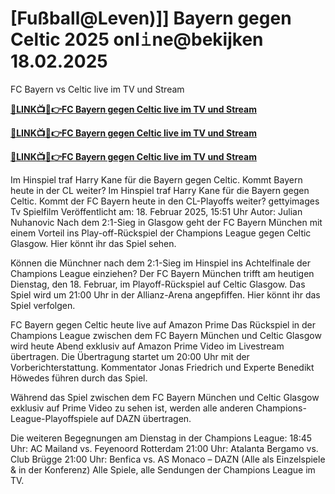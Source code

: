 # [Fußball@Leven)]] Bayern gegen Celtic 2025 onl𝚒ne@bekijken 18.02.2025

FC Bayern vs Celtic live im TV und Stream

**[🔴LINK📺📱👉FC Bayern gegen Celtic live im TV und Stream](https://tinyurl.com/4dwhr6d4)**

**[🔴LINK📺📱👉FC Bayern gegen Celtic live im TV und Stream](https://tinyurl.com/4dwhr6d4)**

**[🔴LINK📺📱👉FC Bayern gegen Celtic live im TV und Stream](https://tinyurl.com/4dwhr6d4)**

Im Hinspiel traf Harry Kane für die Bayern gegen Celtic. Kommt Bayern heute in der CL weiter?
Im Hinspiel traf Harry Kane für die Bayern gegen Celtic. Kommt der FC Bayern heute in den CL-Playoffs weiter? gettyimages
Tv Spielfilm
Veröffentlicht am: 18. Februar 2025, 15:51 Uhr
Autor: Julian Nuhanovic
Nach dem 2:1-Sieg in Glasgow geht der FC Bayern München mit einem Vorteil ins Play-off-Rückspiel der Champions League gegen Celtic Glasgow. Hier könnt ihr das Spiel sehen.

Können die Münchner nach dem 2:1-Sieg im Hinspiel ins Achtelfinale der Champions League einziehen? Der FC Bayern München trifft am heutigen Dienstag, den 18. Februar, im Playoff-Rückspiel auf Celtic Glasgow. Das Spiel wird um 21:00 Uhr in der Allianz-Arena angepfiffen. Hier könnt ihr das Spiel verfolgen.

FC Bayern gegen Celtic heute live auf Amazon Prime
Das Rückspiel in der Champions League zwischen dem FC Bayern München und Celtic Glasgow wird heute Abend exklusiv auf Amazon Prime Video im Livestream übertragen. Die Übertragung startet um 20:00 Uhr mit der Vorberichterstattung. Kommentator Jonas Friedrich und Experte Benedikt Höwedes führen durch das Spiel.

Während das Spiel zwischen dem FC Bayern München und Celtic Glasgow exklusiv auf Prime Video zu sehen ist, werden alle anderen Champions-League-Playoffspiele auf DAZN übertragen.

Die weiteren Begegnungen am Dienstag in der Champions League:
18:45 Uhr: AC Mailand vs. Feyenoord Rotterdam 
21:00 Uhr: Atalanta Bergamo vs. Club Brügge 
21:00 Uhr: Benfica vs. AS Monaco –  DAZN (Alle als Einzelspiele & in der Konferenz)
Alle Spiele, alle Sendungen der Champions League im TV.
